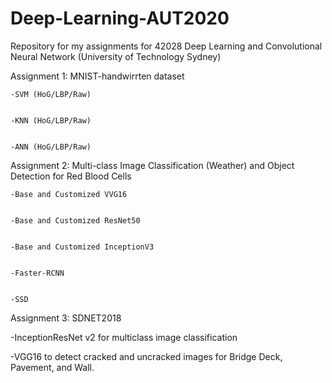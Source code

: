 # Deep-Learning-AUT2020

Repository for my assignments for 42028 Deep Learning and Convolutional Neural Network (University of Technology Sydney)

  Assignment 1: MNIST-handwirrten dataset
  
  
    -SVM (HoG/LBP/Raw)
    
    
    -KNN (HoG/LBP/Raw)
    
    
    -ANN (HoG/LBP/Raw)
    
    
    
  Assignment 2: Multi-class Image Classification (Weather) and Object Detection for Red Blood Cells
  
  
    -Base and Customized VVG16
    
    
    -Base and Customized ResNet50
    
    
    -Base and Customized InceptionV3
    
    
    -Faster-RCNN
    
    
    -SSD



Assignment 3: SDNET2018


  -InceptionResNet v2 for multiclass image classification
  
  
  -VGG16 to detect cracked and uncracked images for Bridge Deck, Pavement, and Wall.
